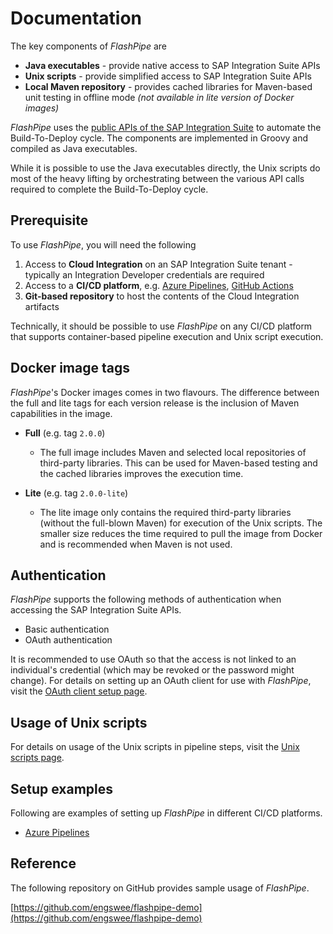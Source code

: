 # Documentation
The key components of _FlashPipe_ are
- **Java executables** - provide native access to SAP Integration Suite APIs
- **Unix scripts** - provide simplified access to SAP Integration Suite APIs
- **Local Maven repository** - provides cached libraries for Maven-based unit testing in offline mode _(not available in lite version of Docker images)_

_FlashPipe_ uses the [public APIs of the SAP Integration Suite](https://api.sap.com/package/CloudIntegrationAPI?section=Artifacts) to automate the Build-To-Deploy cycle. The components are implemented in Groovy and compiled as Java executables.

While it is possible to use the Java executables directly, the Unix scripts do most of the heavy lifting by orchestrating between the various API calls required to complete the Build-To-Deploy cycle.

## Prerequisite
To use _FlashPipe_, you will need the following
1. Access to **Cloud Integration** on an SAP Integration Suite tenant - typically an Integration Developer credentials are required
2. Access to a **CI/CD platform**, e.g. [Azure Pipelines](https://azure.microsoft.com/en-us/services/devops/pipelines/), [GitHub Actions](https://github.com/features/actions)
3. **Git-based repository** to host the contents of the Cloud Integration artifacts

Technically, it should be possible to use _FlashPipe_ on any CI/CD platform that supports container-based pipeline execution and Unix script execution.

## Docker image tags
_FlashPipe_'s Docker images comes in two flavours. The difference between the full and lite tags for each version release is the inclusion of Maven capabilities in the image.
- **Full** (e.g. tag `2.0.0`)
  - The full image includes Maven and selected local repositories of third-party libraries. This can be used for Maven-based testing and the cached libraries improves the execution time.

- **Lite** (e.g. tag `2.0.0-lite`)
  - The lite image only contains the required third-party libraries (without the full-blown Maven) for execution of the Unix scripts. The smaller size reduces the time required to pull the image from Docker and is recommended when Maven is not used.

## Authentication
_FlashPipe_ supports the following methods of authentication when accessing the SAP Integration Suite APIs.
- Basic authentication
- OAuth authentication

It is recommended to use OAuth so that the access is not linked to an individual's credential (which may be revoked or the password might change). For details on setting up an OAuth client for use with _FlashPipe_, visit the [OAuth client setup page](oauth_client.md).

## Usage of Unix scripts
For details on usage of the Unix scripts in pipeline steps, visit the [Unix scripts page](unix-scripts.md).

## Setup examples
Following are examples of setting up _FlashPipe_ in different CI/CD platforms.
- [Azure Pipelines](azure-pipelines.md)

## Reference
The following repository on GitHub provides sample usage of _FlashPipe_.

[https://github.com/engswee/flashpipe-demo](https://github.com/engswee/flashpipe-demo)